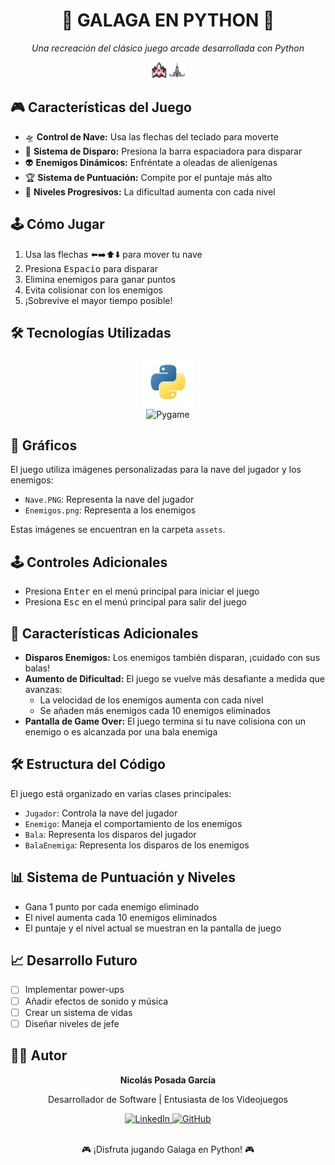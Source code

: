 <div align="center">
    <h1>🚀 GALAGA EN PYTHON 👾</h1>
        <p><em>Una recreación del clásico juego arcade desarrollada con Python</em></p>
</div>
      
<div align="center">
    <img src="./assets/Nave.PNG" alt="Galaga Gameplay" width="5%">
    <img src="./assets/Enemigos.PNG" alt="Galaga Gameplay" width="5%">
</div>
      
## 🎮 Características del Juego
      
- 🛸 **Control de Nave:** Usa las flechas del teclado para moverte
- 🔫 **Sistema de Disparo:** Presiona la barra espaciadora para disparar
- 👽 **Enemigos Dinámicos:** Enfréntate a oleadas de alienígenas
- 🏆 **Sistema de Puntuación:** Compite por el puntaje más alto
- 🌟 **Niveles Progresivos:** La dificultad aumenta con cada nivel
      
## 🕹️ Cómo Jugar
      
1. Usa las flechas ⬅️➡️⬆️⬇️ para mover tu nave
2. Presiona <kbd>Espacio</kbd> para disparar
3. Elimina enemigos para ganar puntos
4. Evita colisionar con los enemigos
5. ¡Sobrevive el mayor tiempo posible!
      
## 🛠️ Tecnologías Utilizadas
      
<p align="center">
    <img src="https://raw.githubusercontent.com/github/explore/80688e429a7d4ef2fca1e82350fe8e3517d3494d/topics/python/python.png" alt="Python" height="80">
    <br>
    <img src="https://www.pygame.org/docs/_static/pygame_logo.svg" alt="Pygame" height="40">
</p>

## 🎨 Gráficos

El juego utiliza imágenes personalizadas para la nave del jugador y los enemigos:

- `Nave.PNG`: Representa la nave del jugador
- `Enemigos.png`: Representa a los enemigos

Estas imágenes se encuentran en la carpeta `assets`.

## 🕹️ Controles Adicionales

- Presiona <kbd>Enter</kbd> en el menú principal para iniciar el juego
- Presiona <kbd>Esc</kbd> en el menú principal para salir del juego

## 🌟 Características Adicionales

- **Disparos Enemigos:** Los enemigos también disparan, ¡cuidado con sus balas!
- **Aumento de Dificultad:** El juego se vuelve más desafiante a medida que avanzas:
  - La velocidad de los enemigos aumenta con cada nivel
  - Se añaden más enemigos cada 10 enemigos eliminados
- **Pantalla de Game Over:** El juego termina si tu nave colisiona con un enemigo o es alcanzada por una bala enemiga

## 🛠️ Estructura del Código

El juego está organizado en varias clases principales:

- `Jugador`: Controla la nave del jugador
- `Enemigo`: Maneja el comportamiento de los enemigos
- `Bala`: Representa los disparos del jugador
- `BalaEnemiga`: Representa los disparos de los enemigos

## 📊 Sistema de Puntuación y Niveles

- Gana 1 punto por cada enemigo eliminado
- El nivel aumenta cada 10 enemigos eliminados
- El puntaje y el nivel actual se muestran en la pantalla de juego

## 📈 Desarrollo Futuro
      
- [ ] Implementar power-ups
- [ ] Añadir efectos de sonido y música
- [ ] Crear un sistema de vidas
- [ ] Diseñar niveles de jefe
      
## 👨‍💻 Autor
      
<div align="center">
    <strong>Nicolás Posada García</strong>
    <p>Desarrollador de Software | Entusiasta de los Videojuegos</p>
        <a href="https://www.linkedin.com/in/nicolasposada/">
          <img src="https://img.shields.io/badge/-LinkedIn-0077B5?style=flat&logo=Linkedin&logoColor=white" alt="LinkedIn">
        </a>
        <a href="https://github.com/Nicoletoposada">
          <img src="https://img.shields.io/badge/-GitHub-181717?style=flat&logo=github&logoColor=white" alt="GitHub">
        </a>
</div>

<div align="center">
    <br>
    <p>🎮 ¡Disfruta jugando Galaga en Python! 🎮</p>
</div>